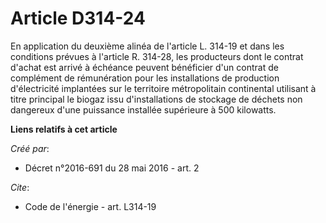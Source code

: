 # Article D314-24

En application du deuxième alinéa de l'article L. 314-19 et dans les conditions prévues à l'article R. 314-28, les
producteurs dont le contrat d'achat est arrivé à échéance peuvent bénéficier d'un contrat de complément de rémunération pour
les installations de production d'électricité implantées sur le territoire métropolitain continental utilisant à titre
principal le biogaz issu d'installations de stockage de déchets non dangereux d'une puissance installée supérieure à 500
kilowatts.

**Liens relatifs à cet article**

_Créé par_:

  - Décret n°2016-691 du 28 mai 2016 - art. 2

_Cite_:

  - Code de l'énergie - art. L314-19
